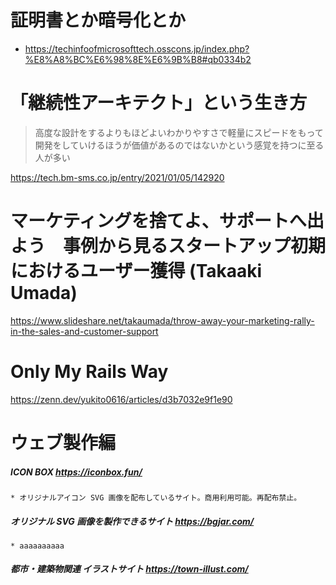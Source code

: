 # 証明書とか暗号化とか

* https://techinfoofmicrosofttech.osscons.jp/index.php?%E8%A8%BC%E6%98%8E%E6%9B%B8#qb0334b2

# 「継続性アーキテクト」という生き方

> 高度な設計をするよりもほどよいわかりやすさで軽量にスピードをもって開発をしていけるほうが価値があるのではないかという感覚を持つに至る人が多い

https://tech.bm-sms.co.jp/entry/2021/01/05/142920

# マーケティングを捨てよ、サポートへ出よう　事例から見るスタートアップ初期におけるユーザー獲得 (Takaaki Umada)
https://www.slideshare.net/takaumada/throw-away-your-marketing-rally-in-the-sales-and-customer-support

# Only My Rails Way
https://zenn.dev/yukito0616/articles/d3b7032e9f1e90

# ウェブ製作編

##### ICON BOX https://iconbox.fun/
    * オリジナルアイコン SVG 画像を配布しているサイト。商用利用可能。再配布禁止。
##### オリジナル SVG 画像を製作できるサイト https://bgjar.com/
    * aaaaaaaaaa
##### 都市・建築物関連 イラストサイト https://town-illust.com/
